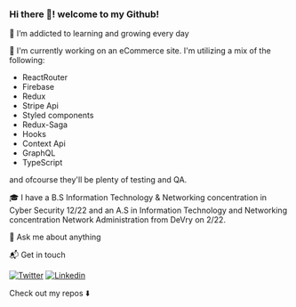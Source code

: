 ### Hi there 👋! welcome to my Github! 

🌱 I’m addicted to learning and growing every day

🔭 I'm currently working on an eCommerce site. I'm utilizing a mix of the following:
- ReactRouter
- Firebase
- Redux
- Stripe Api
- Styled components
- Redux-Saga
- Hooks
- Context Api
- GraphQL
- TypeScript

and ofcourse they'll be plenty of testing and QA.  

🎓 I have a B.S Information Technology & Networking concentration in Cyber Security 12/22 and an A.S in Information Technology and Networking concentration Network Administration from DeVry on 2/22.

💬 Ask me about anything

📬 Get in touch 

[![Twitter](https://img.shields.io/badge/-Twitter-222222?style=flat-square&logo=twitter&logoColor=white&link=https://twitter.com/ez_rios)](https://twitter.com/ez_rios)
[![Linkedin](https://img.shields.io/badge/-LinkedIn-222222?style=flat-square&logo=Linkedin&logoColor=white&link=https://www.linkedin.com/in/ezenielrios/)](https://www.linkedin.com/in/ezenielrios/)


  

Check out my repos ⬇️


